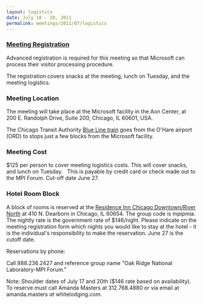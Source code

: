 ```yaml
---
layout: logistics
date: July 18 - 20, 2011
permalink: meetings/2011/07/logistics
---
```


### [Meeting Registration](https://www.ornl.gov/ccsd_registrations/nccs_mpi_forums/)

Advanced registration is required for this meeting so that Microsoft can process their visitor processing procedure.

The registration covers snacks at the meeting, lunch on Tuesday, and the meeting logistics.

### Meeting Location

The meeting will take place at the Microsoft facility in the Aon Center, at 200 E. Randolph Drive, Suite 200, Chicago, IL 60601, USA.

The Chicago Transit Authority [Blue Line train](http://www.transitchicago.com/riding_cta/systemguide/blueline.aspx) goes from the O'Hare airport (ORD) to stops just a few blocks from the Microsoft facility.

### Meeting Cost

$125 per person to cover meeting logistics costs. This will cover snacks, and lunch on Tuesday.   This is payable by credit card or check made out to the MPI Forum. Cut-off date June 27.

### Hotel Room Block

A block of rooms is reserved at the [Residence Inn Chicago Downtown/River North](
http://www.marriott.com/hotels/travel/chirn-residence-inn-chicago-downtown-river-north/?toDate=7/20/11&groupCode=mpimpia&fromDate=7/18/11&app=resvlink) at 410 N. Dearborn in Chicago, IL 60654\. The group code is mpipmia. The nightly rate is the government rate of $146/night. Please indicate on the meeting registration form which nights you would like to stay at the hotel - it is the individual's responsibility to make the reservation. June 27 is the cutoff date.

Reservations by phone:

Call 888.236.2427 and reference group name "Oak Ridge National Laboratory-MPI Forum."

Note: Shoulder dates of July 17 and 20th ($146 rate based on availability). To reserve must call Amanda Masters at 312.768.4880 or via email at amanda.masters _at_ whitelodging.com.